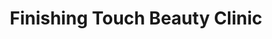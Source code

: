 ---
title: "Finishing Touch Beauty Clinic"
url: /consett/finishing-touch-beauty-clinic/
shop: Kosmetik
---